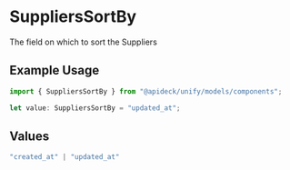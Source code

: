 # SuppliersSortBy

The field on which to sort the Suppliers

## Example Usage

```typescript
import { SuppliersSortBy } from "@apideck/unify/models/components";

let value: SuppliersSortBy = "updated_at";
```

## Values

```typescript
"created_at" | "updated_at"
```